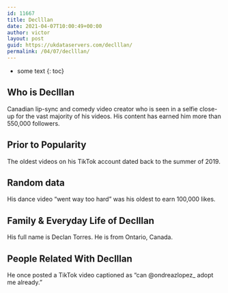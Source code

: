 ```yaml
---
id: 11667
title: Declllan
date: 2021-04-07T10:00:49+00:00
author: victor
layout: post
guid: https://ukdataservers.com/declllan/
permalink: /04/07/declllan/
---
```


* some text
{: toc}


## Who is Declllan



Canadian lip-sync and comedy video creator who is seen in a selfie close-up for the vast majority of his videos. His content has earned him more than 550,000 followers. 

                
                
                
## Prior to Popularity



The oldest videos on his TikTok account dated back to the summer of 2019.

                
                
                
## Random data



His dance video &#8220;went way too hard&#8221; was his oldest to earn 100,000 likes.

                
                
                
## Family & Everyday Life of Declllan



His full name is Declan Torres. He is from Ontario, Canada. 

                
                
                
## People Related With Declllan



He once posted a TikTok video captioned as &#8220;can @ondreazlopez_ adopt me already.&#8221;

                
              
            
          
          
          